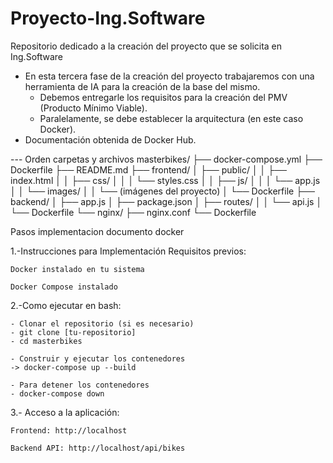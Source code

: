 # Proyecto-Ing.Software
Repositorio dedicado a la creación del proyecto que se solicita en Ing.Software

- En esta tercera fase de la creación del proyecto trabajaremos con una herramienta de IA para la creación de la base del mismo.
    - Debemos entregarle los requisitos para la creación del PMV (Producto Mínimo Viable).
    - Paralelamente, se debe establecer la arquitectura (en este caso Docker).
- Documentación obtenida de Docker Hub.


--- Orden carpetas y archivos
    masterbikes/
    ├── docker-compose.yml
    ├── Dockerfile
    ├── README.md
    ├── frontend/
    │   ├── public/
    │   │   ├── index.html
    │   │   ├── css/
    │   │   │   └── styles.css
    │   │   ├── js/
    │   │   │   └── app.js
    │   │   └── images/
    │   │       └── (imágenes del proyecto)
    │   └── Dockerfile
    ├── backend/
    │   ├── app.js
    │   ├── package.json
    │   ├── routes/
    │   │   └── api.js
    │   └── Dockerfile
    └── nginx/
        ├── nginx.conf
        └── Dockerfile

Pasos implementacion documento docker

1.-Instrucciones para Implementación
    Requisitos previos:
    
    Docker instalado en tu sistema
    
    Docker Compose instalado

2.-Como ejecutar en bash: 

    - Clonar el repositorio (si es necesario)
    - git clone [tu-repositorio]
    - cd masterbikes
    
    - Construir y ejecutar los contenedores
    -> docker-compose up --build
    
    - Para detener los contenedores
    - docker-compose down


3.- Acceso a la aplicación:

    Frontend: http://localhost
    
    Backend API: http://localhost/api/bikes
